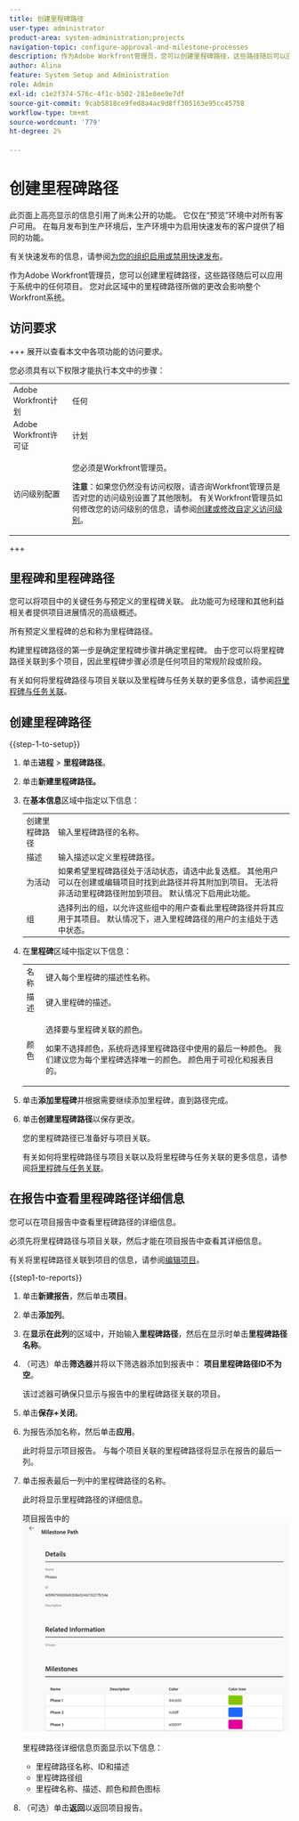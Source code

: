 ```yaml
---
title: 创建里程碑路径
user-type: administrator
product-area: system-administration;projects
navigation-topic: configure-approval-and-milestone-processes
description: 作为Adobe Workfront管理员，您可以创建里程碑路径，这些路径随后可以应用于系统中的任何项目。 您对此区域中的里程碑路径所做的更改会影响整个Workfront系统。
author: Alina
feature: System Setup and Administration
role: Admin
exl-id: c1e2f374-576c-4f1c-b502-281e8ee9e7df
source-git-commit: 9cab5818ce9fed8a4ac9d8ff305163e95cc45758
workflow-type: tm+mt
source-wordcount: '779'
ht-degree: 2%

---
```


# 创建里程碑路径

<!--Audited: 07/2024-->

<!--
NOTE: DON'T DELETE, DRAFT OR HIDE THIS ARTICLE. IT IS LINKED TO THE PRODUCT, THROUGH THE CONTEXT SENSITIVE HELP LINKS.
-->

<span class="preview">此页面上高亮显示的信息引用了尚未公开的功能。 它仅在“预览”环境中对所有客户可用。 在每月发布到生产环境后，生产环境中为启用快速发布的客户提供了相同的功能。</span>

<span class="preview">有关快速发布的信息，请参阅[为您的组织启用或禁用快速发布](/help/quicksilver/administration-and-setup/set-up-workfront/configure-system-defaults/enable-fast-release-process.md)。</span>

作为Adobe Workfront管理员，您可以创建里程碑路径，这些路径随后可以应用于系统中的任何项目。 您对此区域中的里程碑路径所做的更改会影响整个Workfront系统。

## 访问要求

+++ 展开以查看本文中各项功能的访问要求。

您必须具有以下权限才能执行本文中的步骤：

<table style="table-layout:auto"> 
 <col> 
 <col> 
 <tbody> 
  <tr> 
   <td role="rowheader">Adobe Workfront计划</td> 
   <td>任何</td> 
  </tr> 
  <tr> 
   <td role="rowheader">Adobe Workfront许可证</td> 
   <td>计划</td> 
  </tr> 
  <tr> 
   <td role="rowheader">访问级别配置</td> 
   <td> <p>您必须是Workfront管理员。</p> <p><b>注意</b>：如果您仍然没有访问权限，请咨询Workfront管理员是否对您的访问级别设置了其他限制。 有关Workfront管理员如何修改您的访问级别的信息，请参阅<a href="../../../administration-and-setup/add-users/configure-and-grant-access/create-modify-access-levels.md" class="MCXref xref">创建或修改自定义访问级别</a>。</p> </td> 
  </tr> 
 </tbody> 
</table>

+++

## 里程碑和里程碑路径

您可以将项目中的关键任务与预定义的里程碑关联。 此功能可为经理和其他利益相关者提供项目进展情况的高级概述。

所有预定义里程碑的总和称为里程碑路径。

构建里程碑路径的第一步是确定里程碑步骤并确定里程碑。 由于您可以将里程碑路径关联到多个项目，因此里程碑步骤必须是任何项目的常规阶段或阶段。

有关如何将里程碑路径与项目关联以及里程碑与任务关联的更多信息，请参阅[将里程碑与任务关联](../../../manage-work/tasks/manage-tasks/associate-milestones-with-tasks.md)。

## 创建里程碑路径

{{step-1-to-setup}}

1. 单击&#x200B;**进程** > **里程碑路径**。
1. 单击&#x200B;**新建里程碑路径。**
1. 在&#x200B;**基本信息**&#x200B;区域中指定以下信息：

   <table style="table-layout:auto">
    <tr>
      <td>创建里程碑路径</td>
       <td>输入里程碑路径的名称。</td>
    </tr>
    <tr>
      <td>描述</td>
      <td>输入描述以定义里程碑路径。</td>
    </tr>
    <tr>
       <td>为活动</td>
      <td>如果希望里程碑路径处于活动状态，请选中此复选框。 其他用户可以在创建或编辑项目时找到此路径并将其附加到项目。 无法将非活动里程碑路径附加到项目。 默认情况下启用此功能。</td>
    </tr>
    <tr>
      <td>组</td>
      <td>选择列出的组，以允许这些组中的用户查看此里程碑路径并将其应用于其项目。 默认情况下，进入里程碑路径的用户的主组处于选中状态。</td>
    </tr>
   </table>

1. 在&#x200B;**里程碑**&#x200B;区域中指定以下信息：

   <table style="table-layout:auto"> 
    <col> 
    <col> 
    <tbody> 
     <tr> 
      <td role="rowheader">名称</td> 
      <td>键入每个里程碑的描述性名称。</td> 
     </tr> 
     <tr> 
      <td role="rowheader">描述</td> 
      <td>键入里程碑的描述。</td> 
     </tr> 
     <tr> 
      <td role="rowheader">颜色</td> 
      <td> <p>选择要与里程碑关联的颜色。 </p> <p>如果不选择颜色，系统将选择里程碑路径中使用的最后一种颜色。 我们建议您为每个里程碑选择唯一的颜色。 颜色用于可视化和报表目的。</p> </td> 
     </tr> 
    </tbody> 
   </table>

1. 单击&#x200B;**添加里程碑**&#x200B;并根据需要继续添加里程碑，直到路径完成。
1. 单击&#x200B;**创建里程碑路径**&#x200B;以保存更改。

   您的里程碑路径已准备好与项目关联。

   有关如何将里程碑路径与项目关联以及将里程碑与任务关联的更多信息，请参阅[将里程碑与任务关联](../../../manage-work/tasks/manage-tasks/associate-milestones-with-tasks.md)。

<!--
1. <span class="preview">(Optional) Click the **Export** icon ![Export icon](assets/export-icon.png), then select from the following formats to export the milestone path list to a file: </span>

   * PDF
   * Excel
   * Excel (xlsx)
   * Tab Delimited
1. <span class="preview">(Optional) Select a milestone in the milestone list, then click the **Edit** icon ![Edit icon](assets/edit-icon.png) to edit milestone information. </span>
1. <span class="preview">(Optional) Select a milestone in the milestone list, then click the **Delete** icon ![Delete icon](assets/delete-icon.png) to delete it. </span>
1. <span class="preview">Click **Yes, Delete it**. </span>
   <span class="preview">The milestone is deleted and cannot be recovered. Any project information associated with the milestone and any task information associated with the milestone paths is also deleted. </span>

   </div>
-->

## 在报告中查看里程碑路径详细信息

您可以在项目报告中查看里程碑路径的详细信息。

必须先将里程碑路径与项目关联，然后才能在项目报告中查看其详细信息。

有关将里程碑路径关联到项目的信息，请参阅[编辑项目](/help/quicksilver/manage-work/projects/manage-projects/edit-projects.md)。

{{step1-to-reports}}

1. 单击&#x200B;**新建报告**，然后单击&#x200B;**项目**。
1. 单击&#x200B;**添加列**。
1. 在&#x200B;**显示在此列**&#x200B;的区域中，开始输入&#x200B;**里程碑路径**，然后在显示时单击&#x200B;**里程碑路径名称**。
1. （可选）单击&#x200B;**筛选器**&#x200B;并将以下筛选器添加到报表中： **项目里程碑路径ID不为空**。

   该过滤器可确保只显示与报告中的里程碑路径关联的项目。

1. 单击&#x200B;**保存+关闭**。
1. 为报告添加名称，然后单击&#x200B;**应用**。

   此时将显示项目报告。 与每个项目关联的里程碑路径将显示在报告的最后一列。
1. 单击报表最后一列中的里程碑路径的名称。

   此时将显示里程碑路径的详细信息。

   <div class="preview">

   项目报告中的![里程碑路径详细信息](assets/milestone-details-from-project-report.png)

   里程碑路径详细信息页面显示以下信息：

   * 里程碑路径名称、ID和描述
   * 里程碑路径组
   * 里程碑名称、描述、颜色和颜色图标

   </div>

1. （可选）单击&#x200B;**返回**&#x200B;以返回项目报告。



